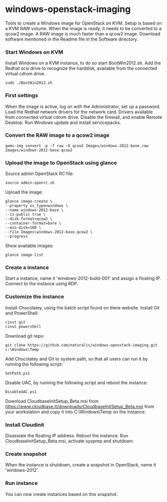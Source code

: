 windows-openstack-imaging
=========================

Tools to create a Windows image for OpenStack on KVM. Setup is based on a KVM RAW volume. When the image is ready, it needs to be converted to a qcow2 image. A RAW image is much faster than a qcow2 image. Download software mentioned in the Readme file in the Software directory.


###  Start Windows on KVM

Install Windows on a KVM instance, to do so start BootWin2012.sh. Add the Redhat scsi drive to recognize the harddisk, available from the connected virtual cdrom drive.

    sudo ./BootWin2012.sh


### First settings

When the image is active, log on with the Administrator, set up a password. Load the Redhat network drivers for the network card. Drivers available from connected virtual cdrom drive. Disable the firewall, and enable Remote Desktop. Run Windows update and install servicepacks.


### Convert the RAW image to a qcow2 image

    qemu-img convert -p -f raw -O qcow2 Images/windows-2012-base.raw Images/windows-2012-base.qcow2


### Upload the image to OpenStack using glance

Source admin OpenStack RC file:

    source admin-openrc.sh

Upload the image:

    glance image-create \
    --property os_type=windows \
    --name windows-2012-base \
    --is-public true \
    --disk-format=qcow2 \
    --container-format=bare \
    --min-disk=160 \
    --file Images\windows-2012-base.qcow2 \
    --progress

Show available images:

    glance image-list


### Create a instance

Start a instance, name it 'windows-2012-build-001' and assign a floating IP. Connect to the instance using RDP.


### Customize the instance

Install Chocolatey, using the batch script found on there website.
Install Git and PowerShell:

    cinst git
    cinst powershell

Download git repo:

    git clone https://github.com/naturalis/windows-openstack-imaging.git c:\Windows\Temp

Add Chocolatey and Git to system path, so that all users can run it by running the following script:

    SetPath.ps1

Disable UAC, by running the following script and reboot the instance:

    DisableUAC.ps1

Download CloudbaseInitSetup_Beta.msi from https://www.cloudbase.it/downloads/CloudbaseInitSetup_Beta.msi from your workstation and copy it into C:\Windows\Temp on the instance.

### Install Cloudinit

Disassiate the floating IP address.
Reboot the instance.
Run CloudbaseInitSetup_Beta.msi, activate sysprep and shutdown.


### Create snapshot

When the instance is shutdown, create a snapshot in OpenStack, name it 'windows-2012'.


### Run instance

You can now create instances based on this snapshot.
